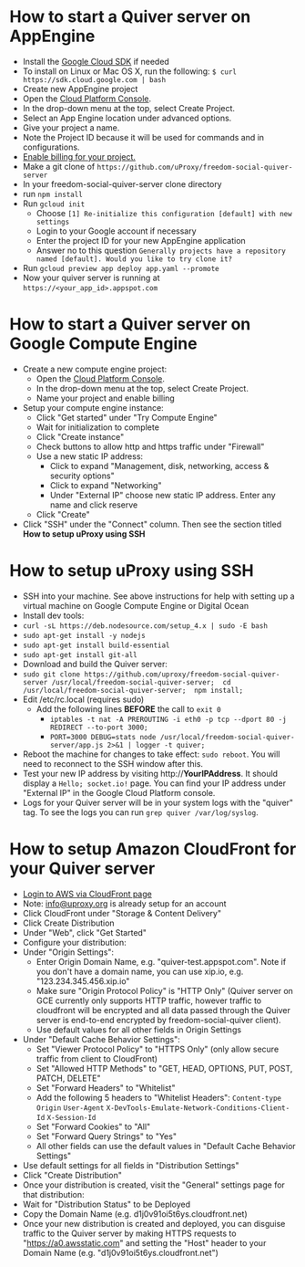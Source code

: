 # How to start a Quiver server on AppEngine
* Install the [Google Cloud SDK](https://cloud.google.com/sdk/) if needed
 * To install on Linux or Mac OS X, run the following: ```$ curl https://sdk.cloud.google.com | bash```
* Create new AppEngine project
 * Open the [Cloud Platform Console](https://console.cloud.google.com/?_ga=1.8589557.1999999848.1449090455).
 * In the drop-down menu at the top, select Create Project.
 * Select an App Engine location under advanced options.
 * Give your project a name.
 * Note the Project ID because it will be used for commands and in configurations.
 * [Enable billing for your project.](https://console.cloud.google.com/project/_/settings)
* Make a git clone of ```https://github.com/uProxy/freedom-social-quiver-server```
* In your freedom-social-quiver-server clone directory
 * run ```npm install```
 * Run ```gcloud init```
     * Choose ```[1] Re-initialize this configuration [default] with new settings```
     * Login to your Google account if necessary
     * Enter the project ID for your new AppEngine application
     * Answer no to this question ```Generally projects have a repository named [default]. Would you like to try clone it?```
 * Run ```gcloud preview app deploy app.yaml --promote```
* Now your quiver server is running at ```https://<your_app_id>.appspot.com```

# How to start a Quiver server on Google Compute Engine
* Create a new compute engine project:
  * Open the [Cloud Platform Console](https://console.cloud.google.com/?_ga=1.8589557.1999999848.1449090455).
  * In the drop-down menu at the top, select Create Project.
  * Name your project and enable billing
* Setup your compute engine instance:
  * Click "Get started" under "Try Compute Engine"
  * Wait for initialization to complete
  * Click "Create instance"
  * Check buttons to allow http and https traffic under "Firewall"
  * Use a new static IP address:
     * Click to expand "Management, disk, networking, access & security options"
     * Click to expand "Networking"
     * Under "External IP" choose new static IP address.  Enter any name and click reserve
  * Click "Create"
* Click "SSH" under the "Connect" column.  Then see the section titled **How to setup uProxy using SSH**

# How to setup uProxy using SSH
* SSH into your machine.  See above instructions for help with setting up a virtual machine on Google Compute Engine or Digital Ocean
* Install dev tools:
 * ```curl -sL https://deb.nodesource.com/setup_4.x | sudo -E bash```
 * ```sudo apt-get install -y nodejs```
 * ```sudo apt-get install build-essential```
 * ```sudo apt-get install git-all```
* Download and build the Quiver server:
 * ```sudo git clone https://github.com/uproxy/freedom-social-quiver-server /usr/local/freedom-social-quiver-server;  cd /usr/local/freedom-social-quiver-server;  npm install;```
* Edit /etc/rc.local (requires sudo)
  * Add the following lines **BEFORE** the call to ```exit 0```
     * ```iptables -t nat -A PREROUTING -i eth0 -p tcp --dport 80 -j REDIRECT --to-port 3000;```
     * ```PORT=3000 DEBUG=stats node /usr/local/freedom-social-quiver-server/app.js 2>&1 | logger -t quiver;```
* Reboot the machine for changes to take effect: ```sudo reboot```.  You will need to reconnect to the SSH window after this.
* Test your new IP address by visiting http://**YourIPAddress**.  It should display a ```Hello; socket.io!``` page.  You can find your IP address under "External IP" in the Google Cloud Platform console.
* Logs for your Quiver server will be in your system logs with the "quiver" tag.  To see the logs you can run ```grep quiver /var/log/syslog```.

# How to setup Amazon CloudFront for your Quiver server
* [Login to AWS via CloudFront page](https://aws.amazon.com/cloudfront/)
 * Note: info@uproxy.org is already setup for an account
* Click CloudFront under "Storage & Content Delivery"
* Click Create Distribution
* Under "Web", click "Get Started"
* Configure your distribution:
 * Under "Origin Settings":
     * Enter Origin Domain Name, e.g. "quiver-test.appspot.com". Note if you don't have a domain name, you can use xip.io, e.g. "123.234.345.456.xip.io"
     * Make sure "Origin Protocol Policy" is "HTTP Only" (Quiver server on GCE currently only supports HTTP traffic, however traffic to cloudfront will be encrypted and all data passed through the Quiver server is end-to-end encrypted by freedom-social-quiver client).
     * Use default values for all other fields in Origin Settings
 * Under "Default Cache Behavior Settings":
     * Set "Viewer Protocol Policy" to "HTTPS Only" (only allow secure traffic from client to CloudFront)
     * Set "Allowed HTTP Methods" to "GET, HEAD, OPTIONS, PUT, POST, PATCH, DELETE"
     * Set "Forward Headers" to "Whitelist"
     * Add the following 5 headers to "Whitelist Headers": ```Content-type``` ```Origin``` ```User-Agent``` ```X-DevTools-Emulate-Network-Conditions-Client-Id``` ```X-Session-Id```
     * Set "Forward Cookies" to "All"
     * Set "Forward Query Strings" to "Yes"
     * All other fields can use the default values in "Default Cache Behavior Settings"
 * Use default settings for all fields in "Distribution Settings"
 * Click "Create Distribution"
* Once your distribution is created, visit the "General" settings page for that distribution:
 * Wait for "Distribution Status" to be Deployed
 * Copy the Domain Name (e.g. d1j0v91oi5t6ys.cloudfront.net)
* Once your new distribution is created and deployed, you can disguise traffic to the Quiver server by making HTTPS requests to "https://a0.awsstatic.com" and setting the "Host" header to your Domain Name (e.g. "d1j0v91oi5t6ys.cloudfront.net")

